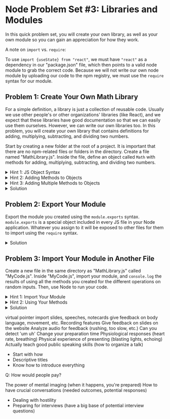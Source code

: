 # Node Problem Set #3: Libraries and Modules

In this quick problem set, you will create 
your own library, 
as well as your own module
so you can gain an appreciation for 
how they work.

A note on `import` vs. `require`: 

To use `import {useState} from "react"`, we must have
`"react"` as a dependency in our "package.json" file, 
which then points to a valid node module to grab the correct code.
Because we will not write our own node module 
by uploading our code to the npm registry,
we must use the `require` syntax for our module.



## Problem 1: Create Your Own Math Library
For a simple definition, a library is just
a collection of reusable code. Usually we
use other people's or other organizations'
libraries (like React), and we expect that
these libraries have good documentation
so that we can easily use them ourselves.
However, we can write our own libraries too.
In this problem, you will create your own
library that contains definitions for 
adding, multiplying, subtracting,
and dividing two numbers.

Start by creating a new folder at the root
of a project. It is important that there are
no npm-related files or folders in the directory.
Create a file named "MathLibrary.js". Inside the
file, define an object called `Math` with methods
for adding, multiplying, subtracting, and dividing
two numbers.

<details>
<summary>Hint 1: JS Object Syntax</summary>

Remember that an object is created with this
basic format:
```
const MyObject = {
    
}
```
</details>

<details>
<summary>Hint 2: Adding Methods to Objects</summary>

An object is given a method like this:
```
const MyObject = {
    MyMethod: function() {
        console.log("MyMethod triggered")
    }
}
```
or like this:
```
const MyObject = {
    AnotherMethod: () => {
        console.log("AnotherMethod triggered")
    }
}
```
</details>

<details>
<summary>Hint 3: Adding Multiple Methods to Objects</summary>

An object is given multiple methods or properties by
separating them with commas like this:
```
const MyObject = {
    propertyOne: "First property",
    propertyTwo: 2,
    
    MyMethod: function() {
        console.log("MyMethod triggered")
    },
    AnotherMethod: () => {
        console.log("AnotherMethod triggered")
    }
}
```
</details>

<details>
<summary>Solution</summary>

Your "MathLibrary.js" file should look like this:
```
const Math = {
    Add: function (x, y) {
        return x + y;
    },
    Multiply: function(x, y) {
        return x * y;
    },
    Subtract: function (x, y) {
        return x - y;
    },
    Divide: function(x, y) {
        return x / y;
    }
}
```
</details>

## Problem 2: Export Your Module

Export the module you created using the
`module.exports` syntax. `module.exports` 
is a special object included in every JS
file in your Node application. Whatever you
assign to it will be exposed to other
files for them to import using the
`require` syntax.

<details>
<summary>Solution</summary>

Write the following code after you declare your `Math` object:
```
module.exports = Math
```
</details>

## Problem 3: Import Your Module in Another File

Create a new file in the same directory as "MathLibrary.js"
called "MyCode.js". Inside "MyCode.js", import your module,
and `console.log` the results of using all the methods you
created for the different operations on random inputs.
Then, use Node to run your code.

<details>
<summary>Hint 1: Import Your Module</summary>

Create a new variable to store the `Math` object 
from your library and assign to it
using the `require` syntax.
</details>

<details>
<summary>Hint 2: Using Your Methods</summary>

Once you import your module and assign it
a variable name, you will be able to get 
the result of a problem like you would with
any other object:
```
Object.OperationName(input);
```
</details>

<details>
<summary>Solution</summary>

1. Add the following contents to "MyCode.js"
```
const MyMath = require("./MathLibrary.js");

console.log("Add 2 and 4", MyMath.Add(2,4));
console.log("Multiply 2 and 4", MyMath.Multiply(2,4));
console.log("Subtract 5 from 4", MyMath.Subtract(4,5));
console.log("Divide 8 by 4", MyMath.Divide(8,4));
```
2. Run `node MyCode.js` to see the output of your program.

### More Info

---

Congrats! You just created your own module/library. 
Hopefully this problem set helps you appreciate
what's going on when you import
third party code to use in your application.

</details>



virtual pointer
import slides, speeches, notecards
give feedback on body language, movement, etc.
Recording features
Give feedback on slides on the website
Analyze audio for feedback (rushing, too slow, etc.)
Can you detect 'um uh'
Change your preparation time 
Physiological responses (heart rate, breathing)
Physical experience of presenting (blasting lights, echoing)
Actually teach good public speaking skills (how to organize a talk)
- Start with how
- Descriptive titles
- Know how to introduce everything

Q: How would people pay?

The power of mental imaging (when it happens, you're prepared)
How to have crucial conversations (needed outcomes, potential responses)
- Dealing with hostility
- Preparing for interviews (have a big base of potential interview questions)
